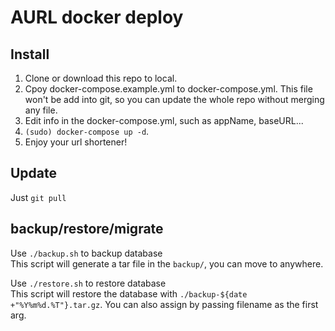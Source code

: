 # AURL docker deploy
## Install 

1. Clone or download this repo to local.
2. Cpoy docker-compose.example.yml to docker-compose.yml. This file won't be add into git, so you can update the whole repo without merging any file.
3. Edit info in the docker-compose.yml, such as appName, baseURL...
4. `(sudo) docker-compose up -d`.
5. Enjoy your url shortener!

## Update
Just `git pull`

## backup/restore/migrate
Use `./backup.sh` to backup database  
This script will generate a tar file in the `backup/`, you can move to anywhere.

Use `./restore.sh` to restore database  
This script will restore the database with `./backup-${date +"%Y%m%d.%T"}.tar.gz`. You can also assign by passing filename as the first arg.
